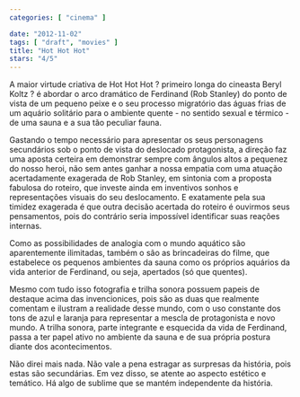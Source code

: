 ```yaml
---
categories: [ "cinema" ]

date: "2012-11-02"
tags: [ "draft", "movies" ]
title: "Hot Hot Hot"
stars: "4/5"
---
```

A maior virtude criativa de Hot Hot Hot ? primeiro longa do cineasta Beryl Koltz ? é abordar o arco dramático de Ferdinand (Rob Stanley) do ponto de vista de um pequeno peixe e o seu processo migratório das águas frias de um aquário solitário para o ambiente quente - no sentido sexual e térmico - de uma sauna e a sua tão peculiar fauna.

Gastando o tempo necessário para apresentar os seus personagens secundários sob o ponto de vista do deslocado protagonista, a direção faz uma aposta certeira em demonstrar sempre com ângulos altos a pequenez do nosso heroi, não sem antes ganhar a nossa empatia com uma atuação acertadamente exagerada de Rob Stanley, em sintonia com a proposta fabulosa do roteiro, que investe ainda em inventivos sonhos e representações visuais do seu deslocamento. E exatamente pela sua timidez exagerada é que outra decisão acertada do roteiro é ouvirmos seus pensamentos, pois do contrário seria impossível identificar suas reações internas.

Como as possibilidades de analogia com o mundo aquático são aparentemente ilimitadas, também o são as brincadeiras do filme, que estabelece os pequenos ambientes da sauna como os próprios aquários da vida anterior de Ferdinand, ou seja, apertados (só que quentes).

Mesmo com tudo isso fotografia e trilha sonora possuem papeis de destaque acima das invencionices, pois são as duas que realmente comentam e ilustram a realidade desse mundo, com o uso constante dos tons de azul e laranja para representar a mescla de protagonista e novo mundo. A trilha sonora, parte integrante e esquecida da vida de Ferdinand, passa a ter papel ativo no ambiente da sauna e de sua própria postura diante dos acontecimentos.

Não direi mais nada. Não vale a pena estragar as surpresas da história, pois estas são secundárias. Em vez disso, se atente ao aspecto estético e temático. Há algo de sublime que se mantém independente da história.

